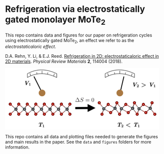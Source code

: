 # Refrigeration via electrostatically gated monolayer MoTe<sub>2</sub>

This repo contains data and figures for our paper on refrigeration cycles using electrostatically gated MoTe<sub>2</sub>, an effect we refer to as the <i>electrostaticaloric effect</i>.

D.A. Rehn, Y. Li, & E.J. Reed. <a href="https://doi.org/10.1103/PhysRevMaterials.2.114004" target="_blank">Refrigeration in 2D: electrostaticaloric effect in 2D materials</a>. <i>Physical Review Materials</i> <b>2</b>, 114004 (2018).

<p><img src=figures/fig0/fig0.png width=500px align='middle'></p>

This repo contains all data and plotting files needed to generate the figures and main results in the paper. See the `data` and `figures` folders for more information.
